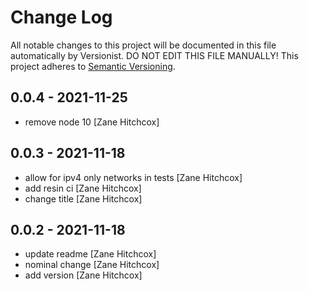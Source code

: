 # Change Log

All notable changes to this project will be documented in this file
automatically by Versionist. DO NOT EDIT THIS FILE MANUALLY!
This project adheres to [Semantic Versioning](http://semver.org/).

## 0.0.4 - 2021-11-25

* remove node 10 [Zane Hitchcox]

## 0.0.3 - 2021-11-18

* allow for ipv4 only networks in tests [Zane Hitchcox]
* add resin ci [Zane Hitchcox]
* change title [Zane Hitchcox]

## 0.0.2 - 2021-11-18

* update readme [Zane Hitchcox]
* nominal change [Zane Hitchcox]
* add version [Zane Hitchcox]
